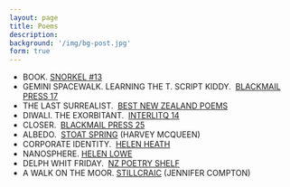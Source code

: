 ```yaml
---
layout: page
title: Poems
description:
background: '/img/bg-post.jpg'
form: true
---
```

   
- BOOK. [SNORKEL #13](http://snorkel.org.au/013/molloy.html)  
- GEMINI SPACEWALK. LEARNING THE T. SCRIPT KIDDY.  [BLACKMAIL PRESS 17](http://nzpoetsonline.homestead.com/hm17.html)  
- THE LAST SURREALIST.  [BEST NEW ZEALAND POEMS](http://nzetc.victoria.ac.nz/iiml/bestnzpoems/BNZP11/t1-g1-t18-body-d1.html)  
- DIWALI. THE EXORBITANT.  [INTERLITQ 14](http://interlitq.org/issue14/harvey-molloy/job.php)  
- CLOSER.  [BLACKMAIL PRESS 25​](http://www.blackmailpress.com/HM25.html)  
- ALBEDO.  [​ STOAT SPRING](http://stoatspring.blogspot.co.nz/2010/12/tuesday-poem-albedo-by-harvey-molloy.html) (HARVEY MCQUEEN)  
- CORPORATE IDENTITY.  [HELEN HEATH](https://www.helenheath.com/1-jul-2010/tuesday-poem-corporate-identity-harvey-molloy)  
- NANOSPHERE. [HELEN LOWE](http://helenlowe.info/blog/2010/10/19/tuesday-poem-nanosphere-by-harvey-molloy/)  
- DELPH WHIT FRIDAY.  [NZ POETRY SHELF](https://nzpoetryshelf.com/2016/04/22/three-poems-from-hoopla-16-helen-jacobs-harvey-molloy-ish-doney/)  
- A WALK ON THE MOOR. [STILLCRAIC](http://stillcraic.blogspot.co.nz/2015/12/tuesday-poem-walk-on-moor-by-harvey.html) (JENNIFER COMPTON)  
